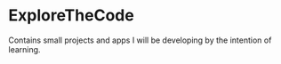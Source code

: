 # ExploreTheCode
Contains small projects and apps I will be developing by the intention of learning.
